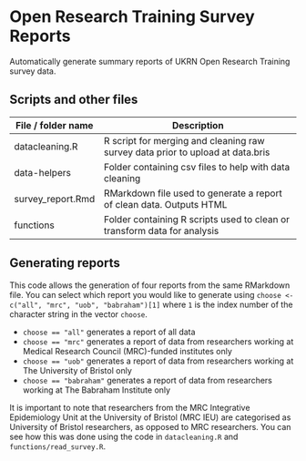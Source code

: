# Open Research Training Survey Reports
Automatically generate summary reports of UKRN Open Research Training survey data.

## Scripts and other files

| File / folder name  | Description                                                                     |
| ------------------- | ------------------------------------------------------------------------------- |
| datacleaning.R      | R script for merging and cleaning raw survey data prior to upload at data.bris  |
| data-helpers        | Folder containing csv files to help with data cleaning                          |
| survey_report.Rmd   | RMarkdown file used to generate a report of clean data. Outputs HTML            |
| functions           | Folder containing R scripts used to clean or transform data for analysis        |

## Generating reports
This code allows the generation of four reports from the same RMarkdown file. You can select which report you would like to generate using `choose <- c("all", "mrc", "uob", "babraham")[1]` where `1` is the index number of the character string in the vector `choose`.

  * `choose == "all"` generates a report of all data
  * `choose == "mrc"` generates a report of data from researchers working at Medical Research Council (MRC)-funded institutes only
  * `choose == "uob"` generates a report of data from researchers working at The University of Bristol only
  * `choose == "babraham"` generates a report of data from researchers working at The Babraham Institute only
  
It is important to note that researchers from the MRC Integrative Epidemiology Unit at the University of Bristol (MRC IEU) are categorised as University of Bristol researchers, as opposed to MRC researchers. You can see how this was done using the code in `datacleaning.R` and `functions/read_survey.R`.